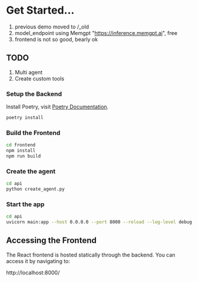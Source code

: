 # Get Started...

1. previous demo moved to /_old
2. model_endpoint using Memgpt "https://inference.memgpt.ai", free
3. frontend is not so good, bearly ok

## TODO

1. Multi agent
2. Create custom tools

### Setup the Backend

Install Poetry, visit [Poetry Documentation](https://python-poetry.org/docs/).

```bash
poetry install
```

### Build the Frontend

```bash
cd frontend
npm install
npm run build
```

### Create the agent

```bash
cd api
python create_agent.py
```

### Start the app

```bash
cd api
uvicorn main:app --host 0.0.0.0 --port 8000 --reload --log-level debug 
```

## Accessing the Frontend

The React frontend is hosted statically through the backend. You can access it by navigating to:

http://localhost:8000/